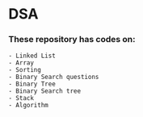 # DSA

### These repository has codes on:

    - Linked List
    - Array
	- Sorting
	- Binary Search questions 
    - Binary Tree
    - Binary Search tree
    - Stack   
    - Algorithm
	